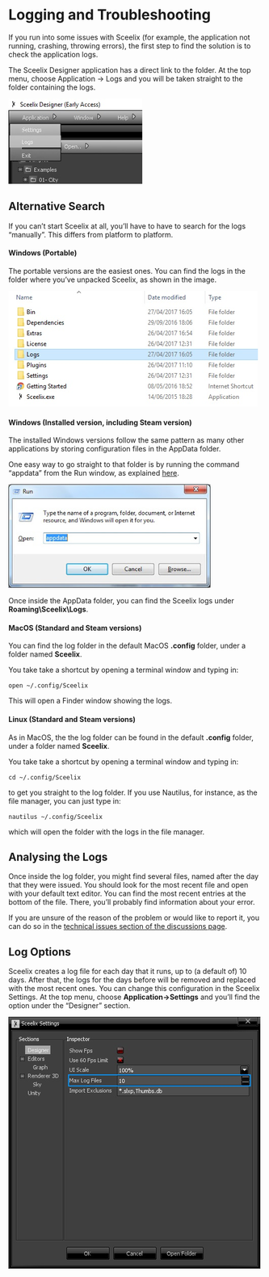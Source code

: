 Logging and Troubleshooting
=====================

If you run into some issues with Sceelix (for example, the application not running, crashing, throwing errors), the first step to find the solution is to check the application logs.

The Sceelix Designer application has a direct link to the folder. At the top menu, choose Application -> Logs and you will be taken straight to the folder containing the logs.

![](images/LogMenu.png)

## Alternative Search

If you can’t start Sceelix at all, you’ll have to have to search for the logs “manually”. This differs from platform to platform.

#### Windows (Portable)

The portable versions are the easiest ones. You can find the logs in the folder where you’ve unpacked Sceelix, as shown in the image.

![](images/LogsLocationWindowsPortable.png)

#### Windows (Installed version, including Steam version)

The installed Windows versions follow the same pattern as many other applications by storing configuration files in the AppData folder.

One easy way to go straight to that folder is by running the command “appdata” from the Run window, as explained [here](https://www.windows-commandline.com/open-appdata-folder-from-run-window/).

![](images/RunAppData.png)

Once inside the AppData folder, you can find the Sceelix logs under **Roaming\Sceelix\Logs**. 

#### MacOS  (Standard and Steam versions)

You can find the log folder in the default MacOS **.config** folder, under a folder named **Sceelix**.

You take take a shortcut by opening a terminal window and typing in:
```
open ~/.config/Sceelix
```
This will open a Finder window showing the logs.

#### Linux  (Standard and Steam versions)

As in MacOS, the the log folder can be found in the default **.config** folder, under a folder named **Sceelix**.

You take take a shortcut by opening a terminal window and typing in:
```
cd ~/.config/Sceelix
```
to get you straight to the log folder. If you use Nautilus, for instance, as the file manager, you can just type in:
```
nautilus ~/.config/Sceelix
```
which will open the folder with the logs in the file manager.



## Analysing the Logs

Once inside the log folder, you might find several files, named after the day that they were issued. You should look for the most recent file and open with your default text editor. You can find the most recent entries at the bottom of the file. There, you’ll probably find information about your error.

If you are unsure of the reason of the problem or would like to report it, you can do so in the [technical issues section of the discussions page](https://github.com/Sceelix/Sceelix/discussions/categories/ideas).



## Log Options

Sceelix creates a log file for each day that it runs, up to (a default of) 10 days. After that, the logs for the days before will be removed and replaced with the most recent ones. You can change this configuration in the Sceelix Settings. At the top menu, choose **Application->Settings** and you’ll find the option under the “Designer” section.

![](images/LogSettings.png)